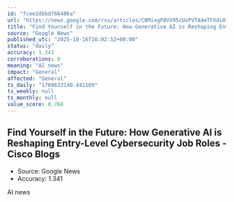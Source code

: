 ```yaml
---
id: "fcee2dbbd766406a"
url: "https://news.google.com/rss/articles/CBMixgFBVV95cUxPVTA4eTFXdi0tREJGdVVMbjNnRHM4NDhFT2JtdU1jY3gtVFF2V29aV2RyU0JUSXRaUFYwQUdmMGxKbnlXeDFheTA4ZTF5Q2JuQlhfMlQ1VWlMVzBGTkoxYXdtMWFvQzBLdXNGNjMyM1h2emxqXzFxYTVob2liZ295X3NaM09jdEtObWpJUVNLVW5fV1N3Z3hzbFI4ejVRekVxZ1ZsY0dqS3l6TUtrbXBMQVRfSHRxaW1wSmxyOHhzb3gzQ29raWc?oc=5"
title: "Find Yourself in the Future: How Generative AI is Reshaping Entry-Level Cybersecurity Job Roles - Cisco Blogs"
source: "Google News"
published_utc: "2025-10-16T16:02:52+00:00"
status: "daily"
accuracy: 1.341
corroborations: 0
meaning: "AI news"
impact: "General"
affected: "General"
ts_daily: "1760633140.441169"
ts_weekly: null
ts_monthly: null
value_score: 0.768
---
```

## Find Yourself in the Future: How Generative AI is Reshaping Entry-Level Cybersecurity Job Roles - Cisco Blogs

- Source: Google News
- Accuracy: 1.341

AI news
